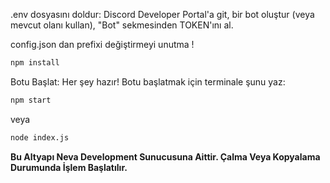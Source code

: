 .env dosyasını doldur: Discord Developer Portal'a git, bir bot oluştur (veya mevcut olanı kullan), "Bot" sekmesinden TOKEN'ını al.

config.json dan prefixi değiştirmeyi unutma !

```bash
npm install
```

Botu Başlat: Her şey hazır! Botu başlatmak için terminale şunu yaz:

```bash
npm start
```

veya

```bash
node index.js
```

**Bu Altyapı Neva Development Sunucusuna Aittir. Çalma Veya Kopyalama Durumunda İşlem Başlatılır.**
